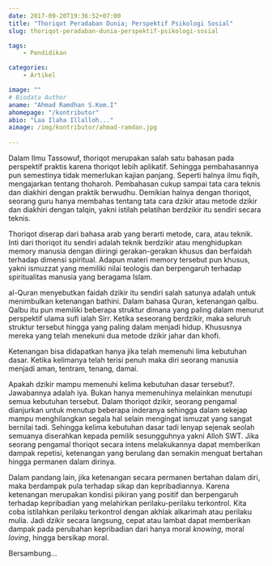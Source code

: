 ```yaml
---
date: 2017-09-20T19:36:52+07:00
title: "Thoriqot Peradaban Dunia; Perspektif Psikologi Sosial"
slug: thoriqot-peradaban-dunia-perspektif-psikologi-sosial

tags:
    - Pendidikan

categories:
    - Artikel

image: ""
# Biodata Author
aname: "Ahmad Ramdhan S.Kom.I"
ahomepage: "/kontributor"
abio: "Laa Ilaha Illalloh..."
aimage: /img/kontributor/ahmad-ramdan.jpg
    
---
```


Dalam Ilmu Tassowuf, thoriqot merupakan salah satu bahasan pada perspektif praktis karena thoriqot lebih aplikatif. Sehingga pembahasannya pun semestinya tidak memerlukan kajian panjang. Seperti halnya ilmu fiqih, mengajarkan tentang thoharoh. Pembahasan cukup sampai tata cara teknis dan diakhiri dengan praktik berwudhu. Demikian halnya dengan thoriqot, seorang guru hanya membahas tentang tata cara dzikir atau metode dzikir dan diakhiri dengan talqin, yakni istilah pelatihan berdzikir itu sendiri secara teknis.

Thoriqot diserap dari bahasa arab yang berarti metode, cara, atau teknik. Inti dari thoriqot itu sendiri adalah teknik berdzikir atau menghidupkan memory manusia dengan diiringi gerakan-gerakan khusus dan berfaidah terhadap dimensi spiritual. Adapun materi memory tersebut pun khusus, yakni ismuzzat yang memiliki nilai teologis dan berpengaruh terhadap spiritualitas manusia yang beragama Islam.

al-Quran menyebutkan faidah dzikir itu sendiri salah satunya adalah untuk menimbulkan ketenangan bathini. Dalam bahasa Quran, ketenangan qalbu. Qalbu itu pun memiliki beberapa struktur dimana yang paling dalam menurut perspektif ulama sufi ialah Sirr. Ketika seseorang berdzikir, maka seluruh struktur tersebut hingga yang paling dalam menjadi hidup. Khususnya mereka yang telah menekuni dua metode dzikir jahar dan khofi.

Ketenangan bisa didapatkan hanya jika telah memenuhi lima kebutuhan dasar. Ketika kelimanya telah terisi penuh maka diri seorang manusia menjadi aman, tentram, tenang, damai.

Apakah dzikir mampu memenuhi kelima kebutuhan dasar tersebut?. Jawabannya adalah iya. Bukan hanya memenuhinya melainkan menutupi semua kebutuhan tersebut. Dalam thoriqot dzikir, seorang pengamal dianjurkan untuk menutup beberapa inderanya sehingga dalam sekejap mampu menghilangkan segala hal selain mengingat ismuzat yang sangat bernilai tadi. Sehingga kelima kebutuhan dasar tadi lenyap sejenak seolah semuanya diserahkan kepada pemilik sesungguhnya yakni Alloh SWT. Jika seorang pengamal thoriqot secara intens melakukannya dapat memberikan dampak repetisi, ketenangan yang berulang dan semakin menguat bertahan hingga permanen dalam dirinya.

Dalam pandang lain, jika ketenangan secara permanen bertahan dalam diri, maka berdampak pula terhadap sikap dan kepribadiannya. Karena ketenangan merupakan kondisi pikiran yang positif dan berpengaruh terhadap kepribadian yang melahirkan perilaku-perilaku terkontrol. Kita coba istilahkan perilaku terkontrol dengan akhlak alkarimah atau perilaku mulia. Jadi dzikir secara langsung, cepat atau lambat dapat memberikan dampak pada perubahan kepribadian dari hanya moral _knowing_, moral _loving_, hingga bersikap moral.

Bersambung…